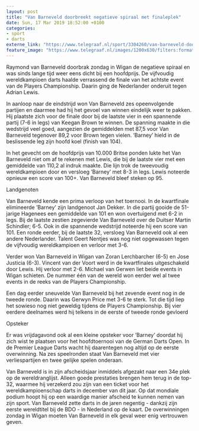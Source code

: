 ```yaml
---
layout: post
title: "Van Barneveld doorbreekt negatieve spiraal met finaleplek"
date: Sun, 17 Mar 2019 18:52:00 +0100
categories: 
- sport 
- darts 
externe_link: "https://www.telegraaf.nl/sport/3304260/van-barneveld-doorbreekt-negatieve-spiraal-met-finaleplek"
feature_image: "https://www.telegraaf.nl/images/1200x630/filters:format(jpeg):quality(80)/cdn-kiosk-api.telegraaf.nl/a810856a-48f1-11e9-8f99-0255c322e81b.jpg"
---
```


<p class="intro">Raymond van Barneveld doorbrak zondag in Wigan de negatieve spiraal en was sinds lange tijd weer eens dicht bij een hoofdprijs. De vijfvoudig wereldkampioen darts haalde verrassend de finale van het achtste event van de Players Championship. Daarin ging de Nederlander onderuit tegen Adrian Lewis.</p> <p>In aanloop naar de eindstrijd won Van Barneveld zes opeenvolgende partijen en daarmee had hij het gevoel van winnen eindelijk weer te pakken. Hij plaatste zich voor de finale door bij de laatste vier in een spannende partij (7-6 in legs) van Keegan Brown te winnen. De spanning maakte in die wedstrijd veel goed, aangezien de gemiddelden met 87,5 voor Van Barneveld tegenover 89,2 voor Brown tegen vielen. ’Barney’ hield in de beslissende leg zijn hoofd koel (finish van 104).</p><p>In het gevecht om de hoofdprijs van 10.000 Britse ponden lukte het Van Barneveld niet om af te rekenen met Lewis, die bij de laatste vier met een gemiddelde van 110,2 al indruk maakte. Die lijn trok de tweevoudig wereldkampioen door en versloeg ’Barney’ met 8-3 in legs. Lewis noteerde opnieuw een score van 100+. Van Barneveld bleef steken op 95.</p><p>Landgenoten</p><p>Van Barneveld kende een prima verloop van het toernooi. In de kwartfinale elimineerde ’Barney’ zijn landgenoot Jan Dekker. In die partij gooide de 51-jarige Hagenees een gemiddelde van 101 en won overtuigend met 6-2 in legs. Bij de laatste zestien zegevierde Van Barneveld over de Duitser Martin Schindler; 6-5. Ook in die spannende wedstrijd noteerde hij een score van 101. Een ronde eerder, bij de laatste 32, versloeg Van Barneveld ook al een andere Nederlander. Talent Geert Nentjes was nog niet opgewassen tegen de vijfvoudig wereldkampioen en verloor met 3-6.</p><p>Verder won Van Barneveld in Wigan van Zoran Lerchbarcher (6-5) en Jose Justicia (6-3). Vincent van der Voort werd in de kwartfinales uitgeschakeld door Lewis. Hij verloor met 2-6. Michael van Gerwen liet beide events in Wigan schieten. De nummer één van de wereld won eerder wel al twee events in de reeks van de Players Championship.</p><p>Een dag eerder sneuvelde Van Barneveld bij het zevende event nog in de tweede ronde. Daarin was Gerwyn Price met 3-6 te sterk. Tot die tijd liep het sowieso nog niet geweldig tijdens de Players Championship. Bij vier eerdere deelnames werd hij telkens in de eerste of tweede ronde gevloerd</p><p>Opsteker</p><p>Er was vrijdagavond ook al een kleine opsteker voor ’Barney’ doordat hij zich wist te plaatsen voor het hoofdtoernooi van de German Darts Open. In de Premier League Darts wacht hij daarentegen nog altijd op de eerste overwinning. Na zes speelronden staat Van Barneveld met vier verliespartijen en twee gelijke spelen onderaan.</p><p>Van Barneveld is in zijn afscheidsjaar inmiddels afgezakt naar een 34e plek op de wereldranglijst. Alleen goede prestaties brengen hem terug in de top-32, waarmee hij verzekerd zou zijn van een ticket voor het wereldkampioenschap darts in december van dit jaar. Op dat mondiale podium hoopt hij op een waardige manier afscheid te kunnen nemen van zijn sport. Van Barneveld zette darts in de jaren negentig - dankzij zijn eerste wereldtitel bij de BDO - in Nederland op de kaart. De overwinningen zondag in Wigan moeten Van Barneveld in elk geval weer enig vertrouwen geven.</p>
